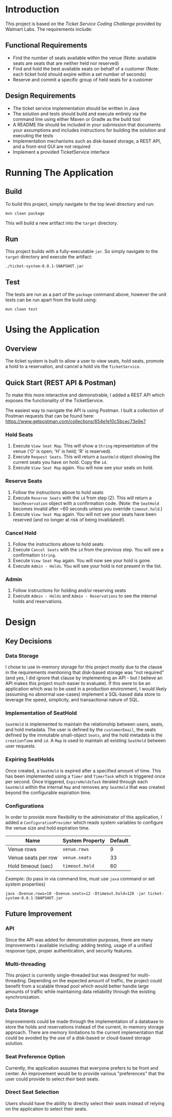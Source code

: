 # Introduction

This project is based on the _Ticket Service Coding Challenge_ provided by Walmart Labs. The requirements include:

## Functional Requirements
* Find the number of seats available within the venue (Note: available seats are seats that are neither held nor reserved)
* Find and hold the best available seats on behalf of a customer (Note: each ticket hold should expire within a set number of seconds)
* Reserve and commit a specific group of held seats for a customer

## Design Requirements
* The ticket service implementation should be written in Java
* The solution and tests should build and execute entirely via the command line using either Maven or Gradle as the build tool
* A README file should be included in your submission that documents your assumptions and includes instructions for building the solution and executing the tests
* Implementation mechanisms such as disk-based storage, a REST API, and a front-end GUI are not required
* Implement a provided TicketService interface

# Running The Application
## Build
To build this project, simply navigate to the top level directory and run:

```mvn clean package```

This will build a new artifact into the `target` directory.

## Run

This project builds with a fully-executable `jar`. So simply navigate to the `target` directory and execute the artifact: 

```./ticket-system-0.0.1-SNAPSHOT.jar```

## Test

The tests are run as a part of the `package` command above, however the unit tests can be run apart from the build using:

```mvn clean test```

# Using the Application

## Overview
The ticket system is built to allow a user to view seats, hold seats, promote a hold to a reservation, and cancel a hold
vis the `TicketService`. 
 

## Quick Start (REST API & Postman)
To make this more interactive and demonstrable, I added a REST API which exposes the functionality of the TicketService. 

The easiest way to navigate the API is using Postman. I built a collection of Postman requests that can be found here: https://www.getpostman.com/collections/654e1e10c5bcec73e9e7

### Hold Seats
1. Execute `View Seat Map`. This will show a `String` representation of the venue ('O' is open; 'H' is held; 'R' is reserved).
1. Execute `Request Seats`. This will return a `SeatHold` object showing the current seats you have on hold. Copy the `id`.
1. Execute `View Seat Map` again. You will now see your seats on hold.

### Reserve Seats
1. Follow the instructions above to hold seats
1. Execute `Reserve Seats` with the `id` from step (2). This will return a `SeatReservation` object with a confirmation code. (Note: the `SeatHold` becomes invalid after ~60 seconds unless you override `timeout.hold`.)
1. Execute `View Seat Map` again. You will not see your seats have been reserved (and no longer at risk of being invalidated!). 

### Cancel Hold
1. Follow the instructions above to hold seats
1. Execute `Cancel Seats` with the `id` from the previous step. You will see a confirmation `String`.
1. Execute `View Seat Map` again. You will now see your hold is gone.
1. Execute `Admin - Holds`. You will see your hold is not present in the list.

### Admin
1. Follow instructions for holding and/or reserving seats
1. Execute `Admin - Holds` and `Admin - Reservations` to see the internal holds and reservations.

# Design

## Key Decisions

### Data Storage
I chose to use in-memory storage for this project mostly due to the clause in the requirements mentioning that 
disk-based storage was "not required" (and yes, I did ignore that clause by implementing an API - but I believe an API makes
this project much easier to evaluate). If this were to be an application which was to be used in a production environment,
I would likely (assuming no abnormal use-cases) implement a SQL-based data store to leverage the speed, simplicity, and
transactional nature of SQL.

### Implementation of SeatHold
`SeatHold` is implemented to maintain the relationship between users, seats, and hold metadata. The user is defined by the 
`customerEmail`, the seats defined by the immutable small-object `Seats`, and the hold metadata is the `creationTime` and `id`. 
A `Map` is used to maintain all existing `SeatHold` between user requests.

### Expiring SeatHolds
Once created, a `SeatHold` is expired after a specified amount of time. This has been implemented using a `Timer` and
`TimerTask` which is triggered once per second. Once triggered, `ExpireHoldsTask` iterated through each `SeatHold` within
the internal `Map` and removes any `SeatHold` that was created beyond the configurable expiration time. 

### Configurations
In order to provide more flexibility to the administrator of this application, I added a `ConfigurationProvider` which
reads system variables to configure the venue size and hold expiration time.

| Name        | System Property | Default |
|-------------|-----------------|---------|
| Venue rows  | `venue.rows`    | 9       |
| Venue seats per row  | `venue.seats`    | 33       |
| Hold timeout (sec)  | `timeout.hold`    | 60       |

_Example_: (to pass in via command line, must use `java` command or set system properties)

```java -Dvenue.rows=10 -Dvenue.seats=12 -Dtimeout.hold=120 -jar ticket-system-0.0.1-SNAPSHOT.jar```

## Future Improvement

### API
Since the API was added for demonstration purposes, there are many improvements I available including: adding testing, 
usage of a unified response type, proper authentication, and security features.

### Multi-threading
This project is currently single-threaded but was designed for multi-threading. Depending on the expected amount of 
traffic, the project could benefit from a scalable thread pool which would better handle large amounts of traffic while
maintaining data reliability through the existing synchronization.

### Data Storage
Improvements could be made through the implementation of a database to store the holds and reservations instead of the 
current, in-memory storage approach. There are memory limitations to the current implementation that could be avoided
by the use of a disk-based or cloud-based storage solution.

### Seat Preference Option
Currently, the application assumes that everyone prefers to be front and center. An improvement would be to provide 
various "preferences" that the user could provide to select _their_ best seats.

### Direct Seat Selection
Users should have the ability to directly select their seats instead of relying on the application to select their 
seats.